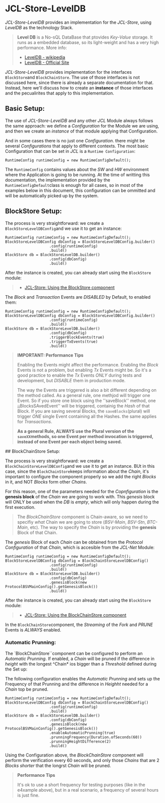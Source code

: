 # JCL-Store-LevelDB

*JCL-Store-LevelDB* provides an implementation for the *JCL-Store*, using *LevelDB* as the technology Stack.

> **Level DB** is a No-sQL DataBase that ptovides *Key-Value* storage. It runs as a embedded database, so its light-weight and has a very high performance.
> More info:
> 
> * [LevelDB - wikipedia](https://en.wikipedia.org/wiki/LevelDB)
> * [LevelDB - Official Site](https://github.com/google/leveldb)



*JCL-Store-LevelDB* provides implementation for the interfaces ``BlockStore``and ``BlockChainStore``. The use of those interfaces is not discussed here, since there is already a separate documentation for that. Instead, here we'll discuss how to create an **instance** of those interfaces and the pecualirites that apply to this implementation.

## Basic Setup:

The use of *JCL-Store-LevelDB* and any other *JCL* Module always follows the same approach: we define a *Configuration* for the Module we are using, and then we create an *instance* of that module applying that Configuration.

And in some cases there is no just one *Configuration*. there might be several *Configurations* that apply to different contexts. The most basic Configuration that can be set in *JCL* is a ``Runtime Configuration``:

```
RuntimeConfig runtimeConfig = new RuntimeConfigDefault();
```

The ``RuntimeConfig`` contains values about the *SW* and *HW* environment where the Application is going to be running. At the time of writting this documentation, the implementation provided by the ``RuntimeConfigDefault``class is enough for all cases, so in most of the examples below in this document, this configuration can be ommitted and will be automatically picked up by the system.

## BlockStore Setup:

The process is very straightforward: we create a ``BlockStoreLevelDBConfig``and we use it to get an instance:

```
RuntimeConfig runtimeConfig = new RuntimeConfigDefault();
BlockStoreLevelDBConfig dbConfig = BlockStoreLevelDBConfig.builder()
                    .config(runtimeConfig)
                    .build()
BlockStore db = BlockStoreLevelDB.builder()
                    .config(dbConfig)
                    .build()
```

After the instance is created, you can already start using the ``BlockStore`` module:
> * [JCL-Store: Using the BlockStore component](../../store/doc/README.md#BlockStore-interface)

The *Block* and *Transaction* Events are *DISABLED* by Default, to enabled them:

```
RuntimeConfig runtimeConfig = new RuntimeConfigDefault();
BlockStoreLevelDBConfig dbConfig = BlockStoreLevelDBConfig.builder()
                    .config(runtimeConfig)
                    .build()
BlockStore db = BlockStoreLevelDB.builder()
                    .config(dbConfig)
                    .triggerBlockEvents(true)
                    .triggerTxEvents(true)
                    .build()
```

> **IMPORTANT: Performance Tips**
> 
> Enabling the Events might affect the performance. Enabling the *Block* Events is not a problem, but enabling *Tx* Events might be. So it's a good practice to enable the *Tx* Events *ONLY* during tests and development, but 
> *DISABLE* them in production mode.
> 
> The way the Events are triggered is also a bit different depending on the method called. As a general rule, one methjod will trigger one Event. So if you store one block using the ''saveBlock'' method, one ¡¡BlocksSAvedEvent'' will be triggered, containig the *Hash* of that Block. If you are saving several Blocks, the ``saveBlocks``(plural) will trigger *ONE* single Event containing all the Hashes. the same applies for *Transactions*.
> 
> **As a general Rule, ALWAYS use the Plural version of the ``saveXX``methods, so one Event per method invocation is triggered, instead of one Event per each object being saved.**


## BlockChainStore Setup:

The process is very straightforward: we create a ``BlockChainStoreLevelDBConfig``and we use it to get an instance. BUt in this case, since the ``BlockChainStore``keeps information about the *Chain*, it's important to configure the component properly so we add the right *Blocks* in it, and NOT *Blocks* form other *Chains*. 

For this reason, one of the parameters needed for the *Copnfiguration* is the **genesis block** of the *Chain* we are going to work with. This *genesis* block will ONLY be used when the *DB* is *empty*, which will only happen during the first execution.

> The *BlockChainStore* component is Chain-aware, so we need to specifiy *what* Chain we are going to store (*BSV-Main*, *BSV-Stn*, *BTC-Main*, etc). The way to specify the *Chain* is by providing the **genesis** Block of that Chain. 

The *genesis* Block of each *Chain* can be obtained from the *Protocol Configuration* of that *Chain*, which is accesible from the *JCL-Net* Module:


```
RuntimeConfig runtimeConfig = new RuntimeConfigDefault();
BlockStoreLevelDBConfig dbConfig = BlockChainStoreLevelDBConfig()
                    .config(runtimeConfig)
                    .build()
BlockStore db = BlockStoreLevelDB.builder()
                    .config(dbConfig)
                    .genesisBlock(new ProtocolBSVMainConfig().getGenesisBlock())
                    .build()
```

After the instance is created, you can already start using the ``BlockStore``  module:
> * [JCL-Store: Using the BlockChainStore component](../../store/doc/README.md#BlockChainStore-interface)

In the ``BlockChainStore``component, the *Streaming* of the *Fork* and *PRUNE* Events is *ALWAYS* enabled.

### Automatic Prunning:

The `BlockChainStore``component can be configured to perform an *Automatic Prunning*. If enabled, a *Chain* will be pruned if the difference in *height* with the longest ^Chain* ios bigger than a *Threshold* defined during the Set up:

The following configuration enables the *Automatic Prunning* and sets up the Frequency of that Prunning and the difference in *Heighht* needed for a *Chain* top be pruned.


```
RuntimeConfig runtimeConfig = new RuntimeConfigDefault();
BlockStoreLevelDBConfig dbConfig = BlockChainStoreLevelDBConfig()
                    .config(runtimeConfig)
                    .build()
BlockStore db = BlockStoreLevelDB.builder()
                    .config(dbConfig)
                    .genesisBlock(new ProtocolBSVMainConfig().getGenesisBlock())
                    .enableAutomaticPrunning(true)
                    .prunningFrequency(Duration.ofSeconds(60)) 
                    .prunningHeightDifference(2)
                    .build()
```

Using the Configuration above, the *BlockChainStore* component will perform the verification every 60 seconds, and only those *Chains* that are 2 *Blocks* *shorter* that the longrst *Chain* will be pruned.

> **Performance Tips**
> 
> It's ok to use a short frequency for testing purposes (like in the e4xample above), but in a real scenario, a frequency of several hours is just fine.